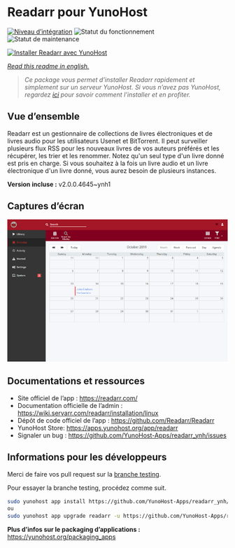 <!--
N.B.: This README was automatically generated by https://github.com/YunoHost/apps/tree/master/tools/readme_generator
It shall NOT be edited by hand.
-->

# Readarr pour YunoHost

[![Niveau d’intégration](https://dash.yunohost.org/integration/readarr.svg)](https://dash.yunohost.org/appci/app/readarr) ![Statut du fonctionnement](https://ci-apps.yunohost.org/ci/badges/readarr.status.svg) ![Statut de maintenance](https://ci-apps.yunohost.org/ci/badges/readarr.maintain.svg)

[![Installer Readarr avec YunoHost](https://install-app.yunohost.org/install-with-yunohost.svg)](https://install-app.yunohost.org/?app=readarr)

*[Read this readme in english.](./README.md)*

> *Ce package vous permet d’installer Readarr rapidement et simplement sur un serveur YunoHost.
Si vous n’avez pas YunoHost, regardez [ici](https://yunohost.org/#/install) pour savoir comment l’installer et en profiter.*

## Vue d’ensemble

Readarr est un gestionnaire de collections de livres électroniques et de livres audio pour les utilisateurs Usenet et BitTorrent. Il peut surveiller plusieurs flux RSS pour les nouveaux livres de vos auteurs préférés et les récupérer, les trier et les renommer. Notez qu'un seul type d'un livre donné est pris en charge. Si vous souhaitez à la fois un livre audio et un livre électronique d'un livre donné, vous aurez besoin de plusieurs instances.


**Version incluse :** v2.0.0.4645~ynh1

## Captures d’écran

![Capture d’écran de Readarr](./doc/screenshots/calendar.png)

## Documentations et ressources

* Site officiel de l’app : <https://readarr.com/>
* Documentation officielle de l’admin : <https://wiki.servarr.com/readarr/installation/linux>
* Dépôt de code officiel de l’app : <https://github.com/Readarr/Readarr>
* YunoHost Store: <https://apps.yunohost.org/app/readarr>
* Signaler un bug : <https://github.com/YunoHost-Apps/readarr_ynh/issues>

## Informations pour les développeurs

Merci de faire vos pull request sur la [branche testing](https://github.com/YunoHost-Apps/readarr_ynh/tree/testing).

Pour essayer la branche testing, procédez comme suit.

``` bash
sudo yunohost app install https://github.com/YunoHost-Apps/readarr_ynh/tree/testing --debug
ou
sudo yunohost app upgrade readarr -u https://github.com/YunoHost-Apps/readarr_ynh/tree/testing --debug
```

**Plus d’infos sur le packaging d’applications :** <https://yunohost.org/packaging_apps>